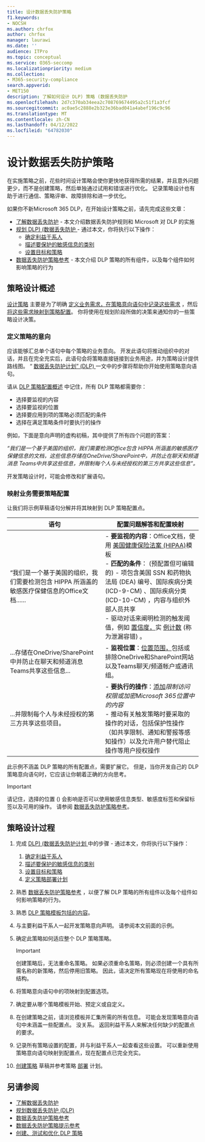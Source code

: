 ```yaml
---
title: 设计数据丢失防护策略
f1.keywords:
- NOCSH
ms.author: chrfox
author: chrfox
manager: laurawi
ms.date: ''
audience: ITPro
ms.topic: conceptual
ms.service: O365-seccomp
ms.localizationpriority: medium
ms.collection:
- M365-security-compliance
search.appverid:
- MET150
description: 了解如何设计 DLP) 策略 (数据丢失防护
ms.openlocfilehash: 2d7c370ab34eea2c708769674495a2c51f1a3fcf
ms.sourcegitcommit: ac0ae5c2888e2b323e36bad041a4abef196c9c96
ms.translationtype: MT
ms.contentlocale: zh-CN
ms.lasthandoff: 04/12/2022
ms.locfileid: "64782030"
---
```

# <a name="design-a-data-loss-prevention-policy"></a>设计数据丢失防护策略

在实施策略之前，花些时间设计策略会使你更快地获得所需的结果，并且意外问题更少，而不是创建策略，然后单独通过试用和错误进行优化。 记录策略设计也有助于进行通信、策略评审、故障排除和进一步优化。

<!--, but excessive tuning to get the intended results can be time consuming.

 if you have to do a lot of tuning to get a policy to yield the intended results can be time consuming .-->

如果你不新Microsoft 365 DLP，在开始设计策略之前，请先完成这些文章：

- [了解数据丢失防护](dlp-learn-about-dlp.md#learn-about-data-loss-prevention) - 本文介绍数据丢失防护规则和 Microsoft 对 DLP 的实施
- [规划 DLP)  (数据丢失防护 ](dlp-overview-plan-for-dlp.md#plan-for-data-loss-prevention-dlp) - 通过本文，你将执行以下操作：
  - [确定利益干系人](dlp-overview-plan-for-dlp.md#identify-stakeholders)
  - [描述要保护的敏感信息的类别](dlp-overview-plan-for-dlp.md#describe-the-categories-of-sensitive-information-to-protect)
  - [设置目标和策略](dlp-overview-plan-for-dlp.md#set-goals-and-strategy)
- [数据丢失防护策略参考](dlp-policy-reference.md#data-loss-prevention-policy-reference) - 本文介绍 DLP 策略的所有组件，以及每个组件如何影响策略的行为

## <a name="policy-design-overview"></a>策略设计概述

[设计策略](#policy-design-process) 主要是为了明确 [定义业务需求，在策略意向语句中记录这些需求](#define-intent-for-the-policy) ，然后 [将这些需求映射到策略配置](#map-business-needs-to-policy-configuration)。 你将使用在规划阶段所做的决策来通知你的一些策略设计决策。

### <a name="define-intent-for-the-policy"></a>定义策略的意向

应该能够汇总单个语句中每个策略的业务意向。 开发此语句将推动组织中的对话，并且在完全充实后，此语句会将策略直接链接到业务用途，并为策略设计提供路线图。 “ [数据丢失防护计划” (DLP) ](dlp-overview-plan-for-dlp.md#overview-of-planning-process) 一文中的步骤将帮助你开始使用策略意向语句。

请从 [DLP 策略配置概述](dlp-learn-about-dlp.md#dlp-policy-configuration-overview) 中记住，所有 DLP 策略都需要你：

- 选择要监视的内容
- 选择要监视的位置
- 选择要应用到项的策略必须匹配的条件
- 选择在满足策略条件时要执行的操作

例如，下面是意向声明的虚构初稿，其中提供了所有四个问题的答案：

*“我们是一个基于美国的组织，我们需要检测Office包含 HIPPA 所涵盖的敏感医疗保健信息的文档，这些信息存储在OneDrive/SharePoint中，并防止在聊天和频道消息 Teams中共享这些信息，并限制每个人与未经授权的第三方共享这些信息”。*

开发策略设计时，可能会修改和扩展语句。

### <a name="map-business-needs-to-policy-configuration"></a>映射业务需要策略配置

让我们将示例草稿语句分解并将其映射到 DLP 策略配置点。

|语句|配置问题解答和配置映射|
|---|---|
|“我们是一个基于美国的组织，我们需要检测包含 HIPPA 所涵盖的敏感医疗保健信息的Office文档......|- **要监视的内容**：Office文档，使用 [美国健康保险法案 (HIPAA)](what-the-dlp-policy-templates-include.md#us-health-insurance-act-hipaa)模板 </br>- **匹配的条件**： (预配置但可编辑的) - 项包含美国 SSN 和药物执法局 (DEA) 编号、国际疾病分类 (ICD-9-CM) 、国际疾病分类 (ICD-10-CM) ，内容与组织外部人员共享  </br> - 驱动对话来阐明检测的触发阈值，例如 [置信度，](sensitive-information-type-learn-about.md#more-on-confidence-levels)实 [例计数](dlp-policy-reference.md#content-contains) (称为泄漏容错) 。|
|...存储在OneDrive/SharePoint中并防止在聊天和频道消息Teams共享这些信息...|- **监视位置**：[位置范围，](dlp-policy-reference.md#locations)包括或排除OneDrive和SharePoint网站以及Teams聊天/频道帐户或通讯组。|
|...并限制每个人与未经授权的第三方共享这些项目。|- **要执行的操作**：[添加](dlp-policy-reference.md#actions)*限制访问权限或加密Microsoft 365位置中的内容* </br> - 推动有关触发策略时要采取的操作的对话，包括保护性操作（如共享限制、通知和警报等感知操作）以及允许用户替代阻止操作等用户授权操作|

此示例不涵盖 DLP 策略的所有配置点，需要扩展它。 但是，当你开发自己的 DLP 策略意向语句时，它应该让你朝着正确的方向思考。

> [!IMPORTANT]
> 请记住，选择的位置 () 会影响是否可以使用敏感信息类型、敏感度标签和保留标签以及可用的操作。 请参阅 [数据丢失防护策略参考](dlp-policy-reference.md#data-loss-prevention-policy-reference)。

## <a name="policy-design-process"></a>策略设计过程

1. 完成 [DLP)  (数据丢失防护计划 ](dlp-overview-plan-for-dlp.md#plan-for-data-loss-prevention-dlp) 中的步骤 - 通过本文，你将执行以下操作：
   1. [确定利益干系人](dlp-overview-plan-for-dlp.md#identify-stakeholders)
   1. [描述要保护的敏感信息的类别](dlp-overview-plan-for-dlp.md#describe-the-categories-of-sensitive-information-to-protect)
   1. [设置目标和策略](dlp-overview-plan-for-dlp.md#set-goals-and-strategy)
   1. [定义策略部署计划](dlp-overview-plan-for-dlp.md#policy-deployment)

2. 熟悉 [数据丢失防护策略参考](dlp-policy-reference.md#data-loss-prevention-policy-reference) ，以便了解 DLP 策略的所有组件以及每个组件如何影响策略的行为。

3. 熟悉 [DLP 策略模板包括的内容](what-the-dlp-policy-templates-include.md#what-the-dlp-policy-templates-include)。

4. 与主要利益干系人一起开发策略意向声明。 请参阅本文前面的示例。

5. 确定此策略如何适应整个 DLP 策略策略。

   > [!IMPORTANT]
   > 创建策略后，无法重命名策略。 如果必须重命名策略，则必须创建一个具有所需名称的新策略，然后停用旧策略。 因此，请决定所有策略现在将使用的命名结构。

6. 将策略意向语句中的项映射到配置选项。

7. 确定要从哪个策略模板开始、预定义或自定义。

8. 在创建策略之前，请浏览模板并汇集所需的所有信息。 可能会发现策略意向语句中未涵盖一些配置点。 没关系。 返回利益干系人来解决任何缺少的配置点的要求。

9. 记录所有策略设置的配置，并与利益干系人一起查看这些设置。 可以重新使用策略意向语句映射到配置点，现在配置点已完全充实。

10. [创建策略](create-test-tune-dlp-policy.md#create-test-and-tune-a-dlp-policy) 草稿并参考策略 [部署](dlp-overview-plan-for-dlp.md#policy-deployment) 计划。

<!--## Policy design examples

|Customer business needs description|approach|
|---|---|
|**Contoso Bank** is in a highly regulated industry and has  many different types of sensitive items in many different locations. </br> - knows which types of sensitive information are top priority. </br> - must minimize business disruption as policies are rolled out. </br> -  has IT resources and can hire experts to help plan, design deploy </br> - has a premier support contract with Microsoft|- Take the time to understand what regulations they must comply with and how they are going to comply. </br> -Take the time to understand the better together value of the Microsoft 365 Information Protection stack </br> - Develop sensitivity labeling scheme for prioritized items and apply </br> - Involve business process owners </br>- Design/code policies, deploy in test mode, train users </br>- repeat|
|**TailSpin Toys** doesn’t know what they have or where it is, and have little to no resource depth. They use Teams, OneDrive for Business and Exchange extensively.|- Start with simple policies on the prioritized locations. </br>- Monitor what gets identified </br>- Apply sensitivity labels accordingly </br>- Refine policies, train users|
|**Fabrikam** is a small startup and wants to protect its intellectual property, and must move quickly. They are willing to dedicate some resources, but can't afford to hire outside experts. </br>- Sensitive items are all in Microsoft 365 OneDrive for Business/SharePoint </br>- Adoption of OneDrive for Business and SharePoint is slow, employees/shadow IT use DropBox and Google drive to share/store items </br>- Employees value speed of work over data protection discipline </br>- Customer splurged and bought all 18 employees new Windows 10 devices|- Take advantage of the default DLP policy in Teams </br>- Use restricted by default setting for SharePoint items </br>- Deploy policies that prevent external sharing </br>- Deploy policies to prioritized locations </br>- Deploy policies to Windows 10 devices </br>- Block uploads to non-OneDrive for Business cloud storage|

1. For example:
    1. Identify your volume thresholds that your company deems to be low-risk (leakage tolerance), perhaps from unintentional sharing and is an opportunity to educate users and the threshold that is concerning or high-risk for your company that may need immediate attention.
    - example volume: “Low risk” for Contoso is 1 credit card number, perhaps it was a personal card that was shared carelessly
    - example volume: “High risk” for Contoso is 2 or more credit card numbers. It doesn’t feel like a common scenario that an employee would engage in accidentally

– For each of the sensitive information types listed out, list out **who should have access to that data when it’s generated** and **what type of activities should be allowable with that data**

  <!--(Perhaps this is where we can provide some basic categories, templates, activities and actions that are supported by Microsoft. Some of these items are not discoverable until you are deeper within a policy creation flow. If we provide, we should time stamp it for “last updated” or “as of xx/xx/xxx”)
– (Show table with parent-child relationships between categories, templates and sensitive info types that Microsoft supports) Should be gathered from GA Compliance environment-->

<!--

> [!TIP] The more locations you include ensures broader application of the policy and more consistent coverage. If you include locations that are mostly used for internal collaboration, the responsiveness of collaboration may be impacted.

- whether the protective actions you need are supported throught the associated location or if you need to compromise to extend coverage
    - also usefule for identifying the most restrictive actions available
    - (we shouldn't mention here that the "content contains" condition is the primary staple for a DLP policy and should be utilized as a starting point for policy creation. The other workload-specific conditions can be ustilized as an extended or granular control of company's DLP policy. Useful for when "too much" data is being restricted and known sensitive data typically falls under certain conditions.)
    - (We can mention here that their quantitative goal such as "protect X% of data across all locations while maintaining x productivity" can be monitored throught alerts or reports. If protection is too high of working against their established goals, they can come back to policy and tweak their conditions/actions)
- Finally, you should have a union of what, hwo and when to be covered which will easily map to generating a live policy via Microsoft DLP.
-
5. At this stage you should asses how you should start this policy. ***LINK OUT TO DEPLOYING A POLICY COVERED IN THE PLANNING TOPIC TOO***
    - Test: your company is very large, conservative or the actions established are pretty restrictive
    - Test w/ notifications: same as above, but you get to test out investigation cadence or volume
    - Live: immediately start this policy in your environment. Useful for when data protection is needed immediately, such as a reactive policy creation, or if you're confident in your planning, or if the risk is low (liek audit actions, etc.)
    - keep it off:
-->

<!--## Policy Design Examples

Here are some examples of more detailed policy intent statement to configuration mappings.

*We are a national healthcare provider based in the U.S. We need to protect our patient’s personal information and prevent it from egressing outside of our company’s borders. We want to limit access to our patient’s personal information to only authorized personnel, like our physicians and billing department from our on-premises devices. We've determined that any single instance of any of each information type in any item is not a data risk, but it is a risk when two or more occur in a single item. We have a Microsoft 365 E5 subscription and want to protect all locations and first party apps that are available to us because we can’t afford to have any data leaks. If an event occurs or is prevented, we want to alert our compliance admin and educate our end-users where necessary.*

|Statement|Configuration question answered and configuration mapping|
|---|---|
|We are a national healthcare provider based in the U.S. We need to protect our patient’s personal information...|- **What to monitor**: All available item types, use the [U.S. Health Insurance Act (HIPAA)](what-the-dlp-policy-templates-include.md#us-health-insurance-act-hipaa) template. </br>- **Conditions for a match**: (preconfigured but editable) - item contains full names, physical addresses, driver's license number, U.S. SSN
|...and prevent it from egressing outside of our company’s borders...|- **Actions to take**: Block anyone outside the organization from accessing items, block unintentional sharing by internal users with anyone outside the org.|
|...We want to limit access to our patient’s personal information to only authorized personnel, like our physicians and billing department from our on-premises devices...|- **Actions to take**: - Block access to items, block all activities (upload to cloud, copy to clipboard, copy to USB, copy to network share, access by restricted app, print, copy/move via Bluetooth, copy/move via remote desktop) from Windows devices.  </br> - **Where to monitor**: in all Microsoft 365 locations
|...We've determined that any single instance of any of each information type in any item is not a data risk, but it is a risk when two or more occur in a single item....|- **Conditions for a match**: (preconfigured but editable) any single item contains more than one of these or any two or more of these:  Full Name, U.S. Social Security Number, Drug Enforcement Agency (DEA) number, International Classification of Diseases (ICD-9-CM), International Classification of Diseases (ICD-10-CM), Physical Address, U.S. driver's license number. For example, two instanced of Full Name or one instance of a U.S. Social Security Number along with one instance of Drug Enforcement Agency (DEA) number will trigger a match.

   , content is shared with people outside my organization  </br> - drives conversations to clarify the triggering threshold for detection like [confidence levels](sensitive-information-type-learn-about.md#more-on-confidence-levels), and [instance count](dlp-policy-reference.md#content-contains) (called leakage tolerance).|
|...that are stored in OneDrive/SharePoint and protect against that information being shared Teams chat and channel messages...|- **Where to monitor**:  [Location scoping](dlp-policy-reference.md#locations) by including or excluding OneDrive and SharePoint sites and Teams chat/channel accounts or distribution groups.|
|...and restrict everyone from sharing those items with unauthorized third parties."|- **Actions to take**: [You add](dlp-policy-reference.md#actions) *Restrict access or encrypt the content in Microsoft 365 locations* </br> - drives conversation on what actions to take when a policy is triggered including protective actions like sharing restrictions, awareness actions like notifications and alerts, and user empowerment actions like allow user overrides of a blocking action|

-->

## <a name="see-also"></a>另请参阅

- [了解数据丢失防护](dlp-learn-about-dlp.md#learn-about-data-loss-prevention)
- [规划数据丢失防护 (DLP) ](dlp-overview-plan-for-dlp.md#plan-for-data-loss-prevention-dlp)
- [数据丢失防护策略参考](dlp-policy-reference.md#data-loss-prevention-policy-reference)
- [数据丢失防护策略提示参考](dlp-policy-tips-reference.md#data-loss-prevention-policy-tips-reference)
- [创建、测试和优化 DLP 策略](create-test-tune-dlp-policy.md#create-test-and-tune-a-dlp-policy)